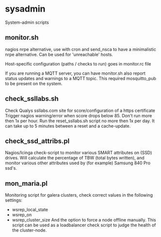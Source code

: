 sysadmin
========

System-admin scripts


monitor.sh
----------

nagios nrpe alternative, use with cron and send_nsca to have a minimalistic
nrpe alternative. Can be used for 'unreachable' hosts.

Host-specific configuration (paths / checks to run) goes in monitor.rc file

If you are running a MQTT server, you can have monitor.sh also report status updates and warnings to a MQTT topic. This required mosquitto_pub to be present on the system.

check_ssllabs.sh
----------------

Check Qualys ssllabs.com site for score/configuration of a https certificate
Trigger nagios warning/error when score drops below 85.
Don't run more then 1x per hour. Run the reset_ssllabs.sh script no more then 1x per day.
It can take up to 5 minutes between a reset and a cache-update.

check_ssd_attribs.pl
--------------------

Nagios/Icinga check-script to monitor various SMART attributes on (SSD) drives. Will calculate
the percentage of TBW (total bytes written), and monitor various other attributes used by
(for example) Samsung 840 Pro ssd's. 

mon_maria.pl
------------

Monitoring script for galera clusters, check correct values in the following settings:
  - wsrep_local_state
  - wsrep_on
  - wsrep_cluster_size
And the option to force a node offline manually. This script can be used as a loadbalancer check script to judge the health of the cluster-node.
